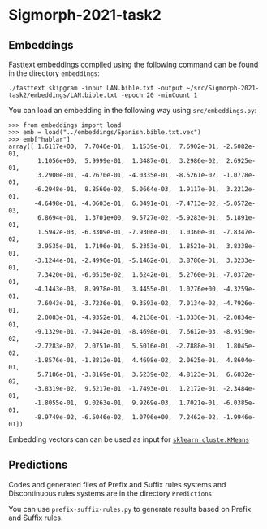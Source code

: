 # Sigmorph-2021-task2

## Embeddings

Fasttext embeddings compiled using the following command can be found in the directory `embeddings`:

```
./fasttext skipgram -input LAN.bible.txt -output ~/src/Sigmorph-2021-task2/embeddings/LAN.bible.txt -epoch 20 -minCount 1
```

You can load an embedding in the following way using `src/embeddings.py`:

```
>>> from embeddings import load
>>> emb = load("../embeddings/Spanish.bible.txt.vec")
>>> emb["hablar"]
array([ 1.6117e+00,  7.7046e-01,  1.1539e-01,  7.6902e-01, -2.5082e-01,
        1.1056e+00,  5.9999e-01,  1.3487e-01,  3.2986e-02,  2.6925e-01,
        3.2900e-01, -4.2670e-01, -4.0335e-01, -8.5261e-02, -1.0778e-01,
       -6.2948e-01,  8.8560e-02,  5.0664e-03,  1.9117e-01,  3.2212e-01,
       -4.6498e-01, -4.0603e-01,  6.0491e-01, -7.4713e-02, -5.0572e-03,
        6.8694e-01,  1.3701e+00,  9.5727e-02, -5.9283e-01,  5.1891e-01,
        1.5942e-03, -6.3309e-01, -7.9306e-01,  1.0360e-01, -7.8347e-02,
        3.9535e-01,  1.7196e-01,  5.2353e-01,  1.8521e-01,  3.8338e-01,
       -3.1244e-01, -2.4990e-01, -5.1462e-01,  3.8780e-01,  3.3233e-01,
        7.3420e-01, -6.0515e-02,  1.6242e-01,  5.2760e-01, -7.0372e-01,
       -4.1443e-03,  8.9978e-01,  3.4455e-01,  1.0276e+00, -4.3259e-01,
        7.6043e-01, -3.7236e-01,  9.3593e-02,  7.0134e-02, -4.7926e-01,
        2.0083e-01, -4.9352e-01,  4.2138e-01, -1.0336e-01, -2.0834e-01,
       -9.1329e-01, -7.0442e-01, -8.4698e-01,  7.6612e-03, -8.9519e-02,
       -2.7283e-02,  2.0751e-01,  5.5016e-01, -2.7888e-01,  1.8045e-02,
       -1.8576e-01, -1.8812e-01,  4.4698e-02,  2.0625e-01,  4.8604e-01,
        5.7186e-01, -3.8169e-01,  3.5239e-02,  4.8123e-01,  6.6832e-02,
       -3.8319e-02,  9.5217e-01, -1.7493e-01,  1.2172e-01, -2.3484e-01,
       -1.8055e-01,  9.0263e-01,  9.9269e-03,  1.7021e-01, -6.0385e-01,
       -8.9749e-02, -6.5046e-02,  1.0796e+00,  7.2462e-02, -1.9946e-01])
```

Embedding vectors can can be used as input for [`sklearn.cluste.KMeans`](https://scikit-learn.org/stable/modules/generated/sklearn.cluster.KMeans.html)


## Predictions

Codes and generated files of Prefix and Suffix rules systems and Discontinuous rules systems are in the directory `Predictions`:

You can use `prefix-suffix-rules.py` to generate results based on Prefix and Suffix rules. 

